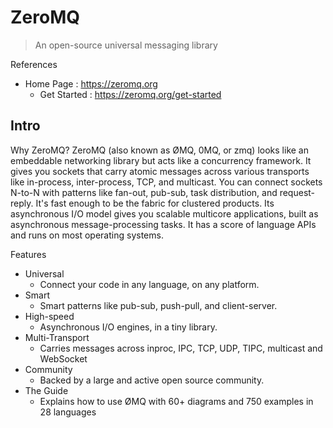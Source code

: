 # ZeroMQ

> An open-source universal messaging library

References

- Home Page : https://zeromq.org
    - Get Started : https://zeromq.org/get-started

## Intro

Why ZeroMQ?
ZeroMQ (also known as ØMQ, 0MQ, or zmq) looks like an embeddable networking library but acts like a concurrency framework. It gives you sockets that carry atomic messages across various transports like in-process, inter-process, TCP, and multicast. You can connect sockets N-to-N with patterns like fan-out, pub-sub, task distribution, and request-reply. It's fast enough to be the fabric for clustered products. Its asynchronous I/O model gives you scalable multicore applications, built as asynchronous message-processing tasks. It has a score of language APIs and runs on most operating systems.

Features

- Universal
    - Connect your code in any language, on any platform.
- Smart
    - Smart patterns like pub-sub, push-pull, and client-server.
- High-speed
    - Asynchronous I/O engines, in a tiny library.
- Multi-Transport
    - Carries messages across inproc, IPC, TCP, UDP, TIPC, multicast and WebSocket
- Community
    - Backed by a large and active open source community.
- The Guide
    - Explains how to use ØMQ with 60+ diagrams and 750 examples in 28 languages
